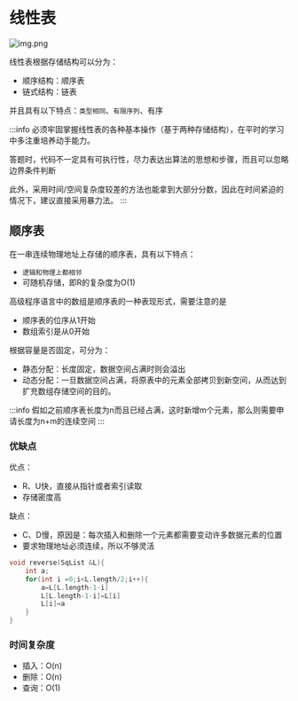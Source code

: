 # 线性表

![img.png](/imgs/computes-course/data-structure/chapter-2/1.png)

线性表根据存储结构可以分为：

- 顺序结构：顺序表
- 链式结构：链表

并且具有以下特点：`类型相同`、`有限序列`、有序

:::info
必须牢固掌握线性表的各种基本操作（基于两种存储结构），在平时的学习中多注重培养动手能力。

答题时，代码不一定具有可执行性，尽力表达出算法的思想和步骤，而且可以忽略边界条件判断

此外，采用时间/空间复杂度较差的方法也能拿到大部分分数，因此在时间紧迫的情况下，建议直接采用暴力法。
:::

## 顺序表

在一串连续物理地址上存储的顺序表，具有以下特点：

- `逻辑和物理上都相邻`
- 可随机存储，即R的复杂度为O(1)

高级程序语言中的数组是顺序表的一种表现形式，需要注意的是

- 顺序表的位序从1开始
- 数组索引是从0开始

根据容量是否固定，可分为：

- 静态分配：长度固定，数据空间占满时则会溢出
- 动态分配：一旦数据空间占满，将原表中的元素全部拷贝到新空间，从而达到扩充数组存储空间的目的。

:::info
假如之前顺序表长度为n而且已经占满，这时新增m个元素，那么则需要申请长度为n+m的连续空间
:::

### 优缺点

优点：

- R、U快，直接从指针或者索引读取
- 存储密度高

缺点：

- C、D慢，原因是：每次插入和删除一个元素都需要变动许多数据元素的位置
- 要求物理地址必须连续，所以不够灵活

```c
void reverse(SqList &L){
    int a;
    for(int i =0;i<L.length/2;i++){
        a=L[L.length-1-i]
        L[L.length-1-i]=L[i]
        L[i]=a
    }
}
```


### 时间复杂度

- 插入：O(n)
- 删除：O(n)
- 查询：O(1)
